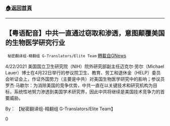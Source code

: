 ###  [:house:返回首頁](https://github.com/ourhimalayas/txt)
---

## 【粤语配音】中共一直通过窃取和渗透，意图颠覆美国的生物医学研究行业
` 秘密翻译组-精翻组 G-Translators/Elite Team` [轉載自GNews](https://gnews.org/zh-hans/1192871/)

4/22/2021 美国国立卫生研究院（NIH）院外研究部副主任迈克尔·劳尔（Michael Lauer）博士在4月22日举行的参议院卫生、教育、劳工和退休金（HELP）委员会听证会上，作证外国势力（主要是中共）对美国生物医学研究中的影响；参议员罗杰⋅马歇尔：为消除美国的竞争优势，中共一直在以关键技术和研究机构为目标，系统性地努力渗透到美国学术研究界，因此中共将继续是美国技术竞争力的首要威胁。

By： 【秘密翻译组-精翻组 G-Translators/Elite Team】

0
